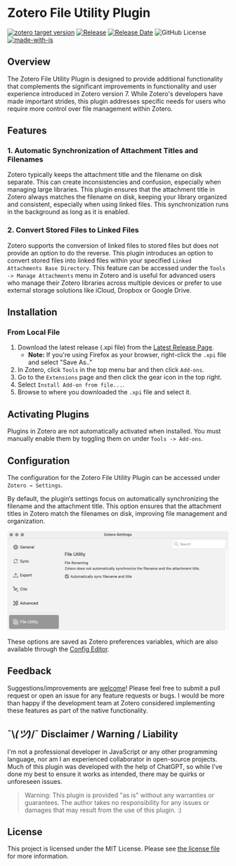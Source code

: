 # Zotero File Utility Plugin

[![zotero target version](https://img.shields.io/badge/Zotero-7-green?&logo=zotero&logoColor=CC2936)](https://www.zotero.org)
[![Release](https://img.shields.io/github/v/release/HansJoakimPersson/zotero-file-utility?logo=github)](https://github.com/HansJoakimPersson/zotero-file-utility/releases/latest)
[![Release Date](https://img.shields.io/github/release-date/HansJoakimPersson/zotero-file-utility?logo=github)](https://github.com/HansJoakimPersson/zotero-file-utility/releases/latest)
![GitHub License](https://img.shields.io/github/license/HansJoakimPersson/zotero-file-utility)
[![made-with-js](https://img.shields.io/badge/Made%20with-JS-1f425f.svg)](https://developer.mozilla.org/en-US/docs/Web/JavaScript)

## Overview

The Zotero File Utility Plugin is designed to provide additional functionality that complements the significant improvements in functionality and user experience introduced in Zotero version 7. While Zotero's developers have made important strides, this plugin addresses specific needs for users who require more control over file management within Zotero.

## Features

### 1. Automatic Synchronization of Attachment Titles and Filenames

Zotero typically keeps the attachment title and the filename on disk separate. This can create inconsistencies and confusion, especially when managing large libraries. This plugin ensures that the attachment title in Zotero always matches the filename on disk, keeping your library organized and consistent, especially when using linked files. This synchronization runs in the background as long as it is enabled.

### 2. Convert Stored Files to Linked Files

Zotero supports the conversion of linked files to stored files but does not provide an option to do the reverse. This plugin introduces an option to convert stored files into linked files within your specified `Linked Attachments Base Directory`. This feature can be accessed under the `Tools -> Manage Attachments` menu in Zotero and is useful for advanced users who manage their Zotero libraries across multiple devices or prefer to use external storage solutions like iCloud, Dropbox or Google Drive.

## Installation

### From Local File

1. Download the latest release (.xpi file) from the [Latest Release Page](https://github.com/HansJoakimPersson/zotero-file-utility/releases/latest).
   - **Note:** If you're using Firefox as your browser, right-click the `.xpi` file and select "Save As.."
2. In Zotero, click `Tools` in the top menu bar and then click `Add-ons`.
3. Go to the `Extensions` page and then click the gear icon in the top right.
4. Select `Install Add-on from file...`.
5. Browse to where you downloaded the `.xpi` file and select it.

## Activating Plugins

Plugins in Zotero are not automatically activated when installed. You must manually enable them by toggling them on under `Tools -> Add-ons`.

## Configuration

The configuration for the Zotero File Utility Plugin can be accessed under `Zotero → Settings`.

By default, the plugin’s settings focus on automatically synchronizing the filename and the attachment title. This option ensures that the attachment titles in Zotero match the filenames on disk, improving file management and organization.

![File Utility Preferences](./screenshots/File-Utility-Preferences.png)

These options are saved as Zotero preferences variables, which are also available through the [Config Editor](https://www.zotero.org/support/preferences/advanced).

## Feedback

Suggestions/improvements are [welcome](https://github.com/HansJoakimPersson/zotero-file-utility/issues)! Please feel free to submit a pull request or open an issue for any feature requests or bugs. I would be more than happy if the development team at Zotero considered implementing these features as part of the native functionality.

## ¯\\_(ツ)_/¯ Disclaimer / Warning / Liability

I'm not a professional developer in JavaScript or any other programming language, nor am I an experienced collaborator in open-source projects. Much of this plugin was developed with the help of ChatGPT, so while I’ve done my best to ensure it works as intended, there may be quirks or unforeseen issues.

> Warning:
> This plugin is provided "as is" without any warranties or guarantees. The author takes no responsibility for any issues or damages that may result from the use of this plugin. :)

## License

This project is licensed under the MIT License. Please see [the license file](LICENSE.md) for more information.
